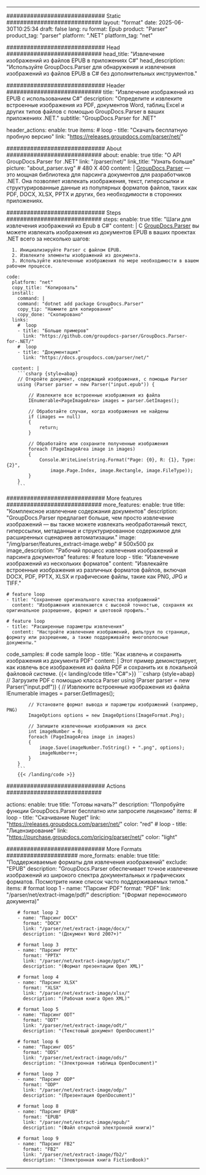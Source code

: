 


---
############################# Static ############################
layout: "format"
date:  2025-06-30T10:25:34
draft: false
lang: ru
format: Epub
product: "Parser"
product_tag: "parser"
platform: ".NET"
platform_tag: "net"

############################# Head ############################
head_title: "Извлечение изображений из файлов EPUB в приложениях C#"
head_description: "Используйте GroupDocs.Parser для обнаружения и извлечения изображений из файлов EPUB в C# без дополнительных инструментов."

############################# Header ############################
title: "Извлечение изображений из EPUB с использованием C#" 
description: "Определите и извлеките встроенные изображения из PDF, документов Word, таблиц Excel и других типов файлов с помощью GroupDocs.Parser в ваших приложениях .NET."
subtitle: "GroupDocs.Parser for .NET" 

header_actions:
  enable: true
  items:
    #  loop
    - title: "Скачать бесплатную пробную версию"
      link: "https://releases.groupdocs.com/parser/net/"
      
############################# About ############################
about:
    enable: true
    title: "О API GroupDocs.Parser for .NET"
    link: "/parser/net/"
    link_title: "Узнать больше"
    picture: "about_parser.svg" # 480 X 400
    content: |
       [GroupDocs.Parser](/parser/net/) — это мощная библиотека для парсинга документов для разработчиков .NET. Она позволяет извлекать изображения, текст, гиперссылки и структурированные данные из популярных форматов файлов, таких как PDF, DOCX, XLSX, PPTX и других, без необходимости в сторонних приложениях.

############################# Steps ############################
steps:
    enable: true
    title: "Шаги для извлечения изображений из Epub в C#"
    content: |
      С [GroupDocs.Parser](/parser/net/) вы можете извлекать изображения из документов EPUB в ваших проектах .NET всего за несколько шагов:
      
      1. Инициализируйте Parser с файлом EPUB.
      2. Извлеките элементы изображений из документа.
      3. Используйте извлеченные изображения по мере необходимости в вашем рабочем процессе.
   
    code:
      platform: "net"
      copy_title: "Копировать"
      install:
        command: |
        command: "dotnet add package GroupDocs.Parser"
        copy_tip: "Нажмите для копирования"
        copy_done: "Скопировано"
      links:
        #  loop
        - title: "Больше примеров"
          link: "https://github.com/groupdocs-parser/GroupDocs.Parser-for-.NET/"
        #  loop
        - title: "Документация"
          link: "https://docs.groupdocs.com/parser/net/"
          
      content: |
        ```csharp {style=abap}
        // Откройте документ, содержащий изображения, с помощью Parser
        using (Parser parser = new Parser("input.epub")) {

            // Извлеките все встроенные изображения из файла
            IEnumerable<PageImageArea> images = parser.GetImages();

            // Обработайте случаи, когда изображения не найдены
            if (images == null)
            {
                return;
            }

            // Обработайте или сохраните полученные изображения
            foreach (PageImageArea image in images)
            {
                Console.WriteLine(string.Format("Page: {0}, R: {1}, Type: {2}", 
                    image.Page.Index, image.Rectangle, image.FileType));
            }
        }
        ```  

############################# More features ############################
more_features:
  enable: true
  title: "Комплексное извлечение содержания документов"
  description: "GroupDocs.Parser предлагает больше, чем просто извлечение изображений — вы также можете извлекать необработанный текст, гиперссылки, метаданные и структурированное содержимое для расширенных сценариев автоматизации."
  image: "/img/parser/features_extract-image.webp" # 500x500 px
  image_description: "Рабочий процесс извлечения изображений и парсинга документов"
  features:
    # feature loop
    - title: "Извлечение изображений из нескольких форматов"
      content: "Извлекайте встроенные изображения из различных форматов файлов, включая DOCX, PDF, PPTX, XLSX и графические файлы, такие как PNG, JPG и TIFF."

    # feature loop
    - title: "Сохранение оригинального качества изображений"
      content: "Изображения извлекаются с высокой точностью, сохраняя их оригинальное разрешение, формат и цветовой профиль."

    # feature loop
    - title: "Расширенные параметры извлечения"
      content: "Настройте извлечение изображений, фильтруя по странице, формату или разрешению, а также поддерживайте многополосные документы."
      
  code_samples:
    # code sample loop
    - title: "Как извлечь и сохранить изображения из документа PDF"
      content: |
        Этот пример демонстрирует, как извлечь все изображения из файла PDF и сохранить их в локальной файловой системе.
        {{< landing/code title="C#">}}
        ```csharp {style=abap}
        //  Загрузите PDF с помощью класса Parser
        using (Parser parser = new Parser("input.pdf"))
        {
            // Извлеките встроенные изображения из файла
            IEnumerable<PageImageArea> images = parser.GetImages();

            // Установите формат вывода и параметры изображений (например, PNG)
            ImageOptions options = new ImageOptions(ImageFormat.Png);

            // Запишите извлеченные изображения на диск
            int imageNumber = 0;
            foreach (PageImageArea image in images)
            {
                image.Save(imageNumber.ToString() + ".png", options);
                imageNumber++;
            }
        }
        ```
        {{< /landing/code >}}


############################# Actions ############################

actions:
  enable: true
  title: "Готовы начать?"
  description: "Попробуйте функции GroupDocs.Parser бесплатно или запросите лицензию"
  items:
    #  loop
    - title: "Скачивание Nuget"
      link: "https://releases.groupdocs.com/parser/net/"
      color: "red"
        #  loop
    - title: "Лицензирование"
      link: "https://purchase.groupdocs.com/pricing/parser/net/"
      color: "light"


############################# More Formats #####################
more_formats:
    enable: true
    title: "Поддерживаемые форматы для извлечения изображений"
    exclude: "EPUB"
    description: "GroupDocs.Parser обеспечивает точное извлечение изображений из широкого спектра документальных и графических форматов. Посмотрите ниже список часто поддерживаемых типов."
    items: 
        # format loop 1
        - name: "Парсинг PDF"
          format: "PDF"
          link: "/parser/net/extract-image/pdf/"
          description: "(Формат переносимого документа)"
          
        # format loop 2
        - name: "Парсинг DOCX"
          format: "DOCX"
          link: "/parser/net/extract-image/docx/"
          description: "(Документ Word 2007+)"
          
        # format loop 3
        - name: "Парсинг PPTX"
          format: "PPTX"
          link: "/parser/net/extract-image/pptx/"
          description: "(Формат презентации Open XML)"
          
        # format loop 4
        - name: "Парсинг XLSX"
          format: "XLSX"
          link: "/parser/net/extract-image/xlsx/"
          description: "(Рабочая книга Open XML)"
          
        # format loop 5
        - name: "Парсинг ODT"
          format: "ODT"
          link: "/parser/net/extract-image/odt/"
          description: "(Текстовый документ OpenDocument)"
          
        # format loop 6
        - name: "Парсинг ODS"
          format: "ODS"
          link: "/parser/net/extract-image/ods/"
          description: "(Электронная таблица OpenDocument)"
          
        # format loop 7
        - name: "Парсинг ODP"
          format: "ODP"
          link: "/parser/net/extract-image/odp/"
          description: "(Презентация OpenDocument)"
          
        # format loop 8
        - name: "Парсинг EPUB"
          format: "EPUB"
          link: "/parser/net/extract-image/epub/"
          description: "(Файл открытой электронной книги)"
          
        # format loop 9
        - name: "Парсинг FB2"
          format: "FB2"
          link: "/parser/net/extract-image/fb2/"
          description: "(Электронная книга FictionBook)"
         
          

---